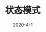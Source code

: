 ---
title: '状态模式'
sitemap:
  exclude: false
  changefreq: hourly

date: 2020-4-1
tags:
- 设计模式
- 基础
---